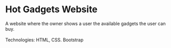 # Hot Gadgets Website
A website where the owner shows a user the available gadgets the user can buy.\
\
Technologies: HTML, CSS. Bootstrap
